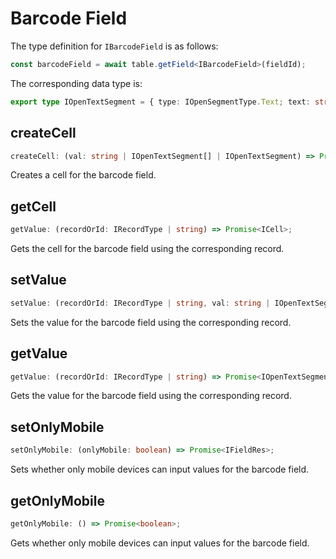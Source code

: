 # Barcode Field
The type definition for `IBarcodeField` is as follows:
```typescript
const barcodeField = await table.getField<IBarcodeField>(fieldId);
```
The corresponding data type is:
```typescript
export type IOpenTextSegment = { type: IOpenSegmentType.Text; text: string };
```

## createCell
```typescript
createCell: (val: string | IOpenTextSegment[] | IOpenTextSegment) => Promise<ICell>;
```
Creates a cell for the barcode field.

## getCell
```typescript
getValue: (recordOrId: IRecordType | string) => Promise<ICell>;
```
Gets the cell for the barcode field using the corresponding record.

## setValue
```typescript
setValue: (recordOrId: IRecordType | string, val: string | IOpenTextSegment[] | IOpenTextSegment) => Promise<boolean>;
```
Sets the value for the barcode field using the corresponding record.

## getValue
```typescript
getValue: (recordOrId: IRecordType | string) => Promise<IOpenTextSegment[]>;
```
Gets the value for the barcode field using the corresponding record.

## setOnlyMobile
```typescript
setOnlyMobile: (onlyMobile: boolean) => Promise<IFieldRes>;
```
Sets whether only mobile devices can input values for the barcode field.

## getOnlyMobile
```typescript
getOnlyMobile: () => Promise<boolean>;
```
Gets whether only mobile devices can input values for the barcode field.